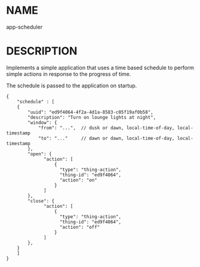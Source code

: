 NAME
====
app-scheduler

DESCRIPTION
===========
Implements a simple application that uses a time based schedule to perform simple actions in response to the progress of time.

The schedule is passed to the application on startup.

	{
		"schedule" : [
		{
			"uuid": "ed9f4064-4f2a-4d1a-8583-c05f19af0b58",
			"description": "Turn on lounge lights at night",
			"window": {
				"from": "...",  // dusk or dawn, local-time-of-day, local-timestamp
				"to": "..."	    // dawn or dawn, local-time-of-day, local-timestamp
			},
			"open": {
				  "action": [
					  {
						"type": "thing-action",
						"thing-id": "ed9f4064",
						"action": "on"
					  }
				  ]
			},
			"close": {
				  "action": [
					  {
						"type": "thing-action",
						"thing-id": "ed9f4064",
						"action": "off"
					  }
				  ]
			},
		}
		]
	}
